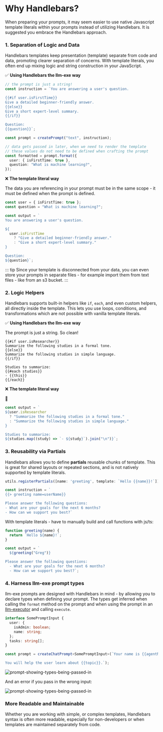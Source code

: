 # Why Handlebars?

When preparing your prompts, it may seem easier to use native Javascript template literals within your prompts instead of utilizing Handlebars. It is suggested you embrace the Handlebars approach.

### 1. Separation of Logic and Data

Handlebars templates keep presentation (template) separate from code and data, promoting clearer separation of concerns. With template literals, you often end up mixing logic and string construction in your JavaScript.

✅ **Using Handlebars the llm-exe way**

```ts
// the prompt is just a string!
const instruction = `You are answering a user's question.

{{#if user.isFirstTime}}
Give a detailed beginner-friendly answer.
{{else}}
Give a short expert-level summary.
{{/if}}

Question:
{{question}}`;

const prompt = createPrompt("text", instruction);

// data gets passed in later, when we need to render the template
// these values do not need to be defined when crafting the prompt
const formatted = prompt.format({
  user: { isFirstTime: true },
  question: "What is machine learning?",
});
```

❌ **The template literal way**

The data you are referencing in your prompt must be in the same scope - it must be defined when the prompt is defined.

```ts
const user = { isFirstTime: true };
const question = "What is machine learning?";

const output = `
You are answering a user's question.

${
  user.isFirstTime
    ? "Give a detailed beginner-friendly answer."
    : "Give a short expert-level summary."
}

Question:
${question}`;
```

::: tip
Since your template is disconnected from your data, you can even store your prompts in separate files - for example import them from text files - like from an s3 bucket.
:::

### 2. Logic Helpers

Handlebars supports built-in helpers like `if`, `each`, and even custom helpers, all directly inside the template. This lets you use loops, conditions, and transformations which are not possible with vanilla template literals.

✅ **Using Handlebars the llm-exe way**

The prompt is just a string. So clean!

```
{{#if user.isResearcher}}
Summarize the following studies in a formal tone.
{{else}}
Summarize the following studies in simple language.
{{/if}}

Studies to summarize:
{{#each studies}}
- {{this}}
{{/each}}
```

❌ **The template literal way**

🤮

```js
const output = `
${user.isResearcher
  ? "Summarize the following studies in a formal tone."
  : "Summarize the following studies in simple language."
}

Studies to summarize:
${studies.map((study) => `- ${study}`).join("\n")}`;
```


### 3. Reusability via Partials

Handlebars allows you to define **partials** reusable chunks of template. This is great for shared layouts or repeated sections, and is not natively supported by template literals.

```ts
utils.registerPartials([name: 'greeting', template: `Hello {{name}}!`])

const instruction = `
{{> greeting name=userName}}

Please answer the following questions:
- What are your goals for the next 6 months?
- How can we support you best?`
```

With template literals - have to manually build and call functions with js/ts:

```ts
function greeting(name) {
  return `Hello ${name}!`;
}

const output = `
  ${greeting("Greg")}

Please answer the following questions:
  - What are your goals for the next 6 months?
  - How can we support you best?`;
```

### 4. Harness llm-exe prompt types

llm-exe prompts are designed with Handlebars in mind - by allowing you to declare types when defining your prompt. The types get inferred when calling the `format` method on the prompt and when using the prompt in an [llm-executor](/executor/) and calling `execute`.

```ts
interface SomePromptInput {
  user: {
    isAdmin: boolean;
    name: string;
  };
  tasks: string[];
}

const prompt = createChatPrompt<SomePromptInput>(`Your name is {{agentName}}.

You will help the user learn about {{topic}}.`);
```

![prompt-showing-types-being-passed-in](/images/prompt-showing-types-being-passed-in.jpg)

And an error if you pass in the wrong input:

![prompt-showing-types-being-passed-in](/images/prompt-showing-types-being-passed-in-with-error.jpg)

### More Readable and Maintainable

Whether you are working with simple, or complex templates, Handlebars syntax is often more readable, especially for non-developers or when templates are maintained separately from code.
